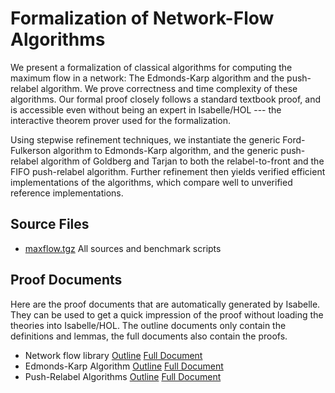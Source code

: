 # Formalization of Network-Flow Algorithms

We present a formalization of classical algorithms for computing the maximum flow in a network:
The Edmonds-Karp algorithm and the push-relabel algorithm. 
We prove correctness and time complexity of these algorithms.
Our formal proof closely follows a standard textbook proof, and is accessible even without being
an expert in Isabelle/HOL --- the interactive theorem prover used for the formalization.

Using stepwise refinement techniques, we instantiate the generic Ford-Fulkerson algorithm to Edmonds-Karp algorithm, 
and the generic push-relabel algorithm of Goldberg and Tarjan to both the relabel-to-front and the FIFO push-relabel algorithm.
Further refinement then yields verified efficient implementations of the algorithms, which compare well to unverified reference implementations.

## Source Files

  * [maxflow.tgz](maxflow.tgz) All sources and benchmark scripts

## Proof Documents
  Here are the proof documents that are automatically generated by Isabelle. They can be used to get a quick impression of the proof without 
  loading the theories into Isabelle/HOL. The outline documents only contain the definitions and lemmas, the full documents also contain the proofs.
 
  * Network flow library [Outline](fnet_outline.pdf) [Full Document](fnet_document.pdf)
  * Edmonds-Karp Algorithm [Outline](edka_outline.pdf) [Full Document](edka_document.pdf)
  * Push-Relabel Algorithms [Outline](prpu_outline.pdf) [Full Document](prpu_document.pdf)

